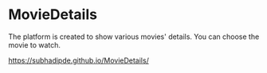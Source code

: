 # MovieDetails
The platform is created to show various movies' details. You can choose the movie to watch.

https://subhadipde.github.io/MovieDetails/
